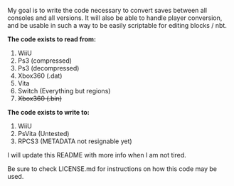 
My goal is to write the code necessary to convert saves between
all consoles and all versions. It will also be able to handle
player conversion, and be usable in such a way to be easily scriptable
for editing blocks / nbt.

**The code exists to read from:**
1. WiiU
2. Ps3 (compressed)
3. Ps3 (decompressed)
4. Xbox360 (.dat)
5. Vita
6. Switch (Everything but regions)
7. ~~Xbox360 (.bin)~~

**The code exists to write to:**
1. WiiU
2. PsVita (Untested)
3. RPCS3 (METADATA not resignable yet)

I will update this README with more info when I am not tired.

Be sure to check LICENSE.md for instructions on how this code may be used.
